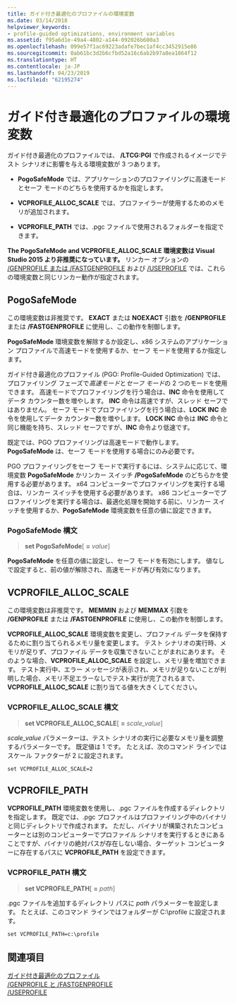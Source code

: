 ```yaml
---
title: ガイド付き最適化のプロファイルの環境変数
ms.date: 03/14/2018
helpviewer_keywords:
- profile-guided optimizations, environment variables
ms.assetid: f95a6d1e-49a4-4802-a144-092026b600a3
ms.openlocfilehash: 099e57f1ac69223adafe7bec1af4cc3452915e86
ms.sourcegitcommit: 0ab61bc3d2b6cfbd52a16c6ab2b97a8ea1864f12
ms.translationtype: HT
ms.contentlocale: ja-JP
ms.lasthandoff: 04/23/2019
ms.locfileid: "62195274"
---
```

# <a name="environment-variables-for-profile-guided-optimizations"></a>ガイド付き最適化のプロファイルの環境変数

ガイド付き最適化のプロファイルでは、 **/LTCG:PGI** で作成されるイメージでテスト シナリオに影響を与える環境変数が 3 つあります。

- **PogoSafeMode** では、アプリケーションのプロファイリングに高速モードとセーフ モードのどちらを使用するかを指定します。

- **VCPROFILE_ALLOC_SCALE** では、プロファイラーが使用するためのメモリが追加されます。

- **VCPROFILE_PATH** では、.pgc ファイルで使用されるフォルダーを指定できます。

**The PogoSafeMode and VCPROFILE_ALLOC_SCALE 環境変数は Visual Studio 2015 より非推奨になっています。** リンカー オプションの [/GENPROFILE または /FASTGENPROFILE](reference/genprofile-fastgenprofile-generate-profiling-instrumented-build.md) および [/USEPROFILE](reference/useprofile.md) では、これらの環境変数と同じリンカー動作が指定されます。

## <a name="pogosafemode"></a>PogoSafeMode

この環境変数は非推奨です。 **EXACT** または **NOEXACT** 引数を **/GENPROFILE** または **/FASTGENPROFILE** に使用し、この動作を制御します。

**PogoSafeMode** 環境変数を解除するか設定し、x86 システムのアプリケーション プロファイルで高速モードを使用するか、セーフ モードを使用するか指定します。

ガイド付き最適化のプロファイル (PGO: Profile-Guided Optimization) では、プロファイリング フェーズで*高速モード*と*セーフ モード*の 2 つのモードを使用できます。 高速モードでプロファイリングを行う場合は、**INC** 命令を使用してデータ カウンター数を増やします。 **INC** 命令は高速ですが、スレッド セーフではありません。 セーフ モードでプロファイリングを行う場合は、**LOCK INC** 命令を使用してデータ カウンター数を増やします。 **LOCK INC** 命令は **INC** 命令と同じ機能を持ち、スレッド セーフですが、**INC** 命令より低速です。

既定では、PGO プロファイリングは高速モードで動作します。 **PogoSafeMode** は、セーフ モードを使用する場合にのみ必要です。

PGO プロファイリングをセーフ モードで実行するには、システムに応じて、環境変数 **PogoSafeMode** かリンカー スイッチ **/PogoSafeMode** のどちらかを使用する必要があります。 x64 コンピューターでプロファイリングを実行する場合は、リンカー スイッチを使用する必要があります。 x86 コンピューターでプロファイリングを実行する場合は、最適化処理を開始する前に、リンカー スイッチを使用するか、**PogoSafeMode** 環境変数を任意の値に設定できます。

### <a name="pogosafemode-syntax"></a>PogoSafeMode 構文

> **set PogoSafeMode**[ **=** _value_]

**PogoSafeMode** を任意の値に設定し、セーフ モードを有効にします。 値なしで設定すると、前の値が解除され、高速モードが再び有効になります。

## <a name="vcprofile_alloc_scale"></a>VCPROFILE_ALLOC_SCALE

この環境変数は非推奨です。 **MEMMIN** および **MEMMAX** 引数を **/GENPROFILE** または **/FASTGENPROFILE** に使用し、この動作を制御します。

**VCPROFILE_ALLOC_SCALE** 環境変数を変更し、プロファイル データを保持するために割り当てられるメモリ量を変更します。 テスト シナリオの実行時、メモリが足りず、プロファイル データを収集できないことがまれにあります。 そのような場合、**VCPROFILE_ALLOC_SCALE** を設定し、メモリ量を増加できます。 テスト実行中、エラー メッセージが表示され、メモリが足りないことが判明した場合、メモリ不足エラーなしでテスト実行が完了されるまで、**VCPROFILE_ALLOC_SCALE** に割り当てる値を大きくしてください。

### <a name="vcprofile_alloc_scale-syntax"></a>VCPROFILE_ALLOC_SCALE 構文

> **set VCPROFILE_ALLOC_SCALE**[ __=__ *scale_value*]

*scale_value* パラメーターは、テスト シナリオの実行に必要なメモリ量を調整するパラメーターです。  既定値は 1 です。 たとえば、次のコマンド ラインではスケール ファクターが 2 に設定されます。

`set VCPROFILE_ALLOC_SCALE=2`

## <a name="vcprofile_path"></a>VCPROFILE_PATH

**VCPROFILE_PATH** 環境変数を使用し、.pgc ファイルを作成するディレクトリを指定します。 既定では、.pgc プロファイルはプロファイリング中のバイナリと同じディレクトリで作成されます。 ただし、バイナリが構築されたコンピューターとは別のコンピューターでプロファイル シナリオを実行するときにあることですが、バイナリの絶対パスが存在しない場合、ターゲット コンピューターに存在するパスに **VCPROFILE_PATH** を設定できます。

### <a name="vcprofile_path-syntax"></a>VCPROFILE_PATH 構文

> **set VCPROFILE_PATH**[ **=** _path_]

.pgc ファイルを追加するディレクトリ パスに *path* パラメーターを設定します。 たとえば、このコマンド ラインではフォルダーが C:\profile に設定されます。

`set VCPROFILE_PATH=c:\profile`

## <a name="see-also"></a>関連項目

[ガイド付き最適化のプロファイル](profile-guided-optimizations.md)<br/>
[/GENPROFILE と /FASTGENPROFILE](reference/genprofile-fastgenprofile-generate-profiling-instrumented-build.md)<br/>
[/USEPROFILE](reference/useprofile.md)<br/>
